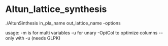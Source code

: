 # Altun_lattice_synthesis

 ./AltunSinthesis in_pla_name out_lattice_name -options

usage: -m is for multi variables -u for unary -OptCol to optimize columns --only with -u (needs GLPK)

